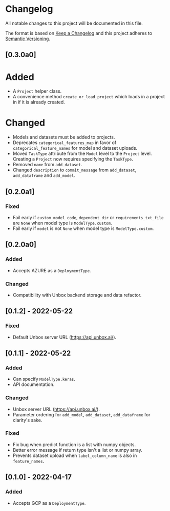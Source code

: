 # Changelog

All notable changes to this project will be documented in this file.

The format is based on [Keep a Changelog](http://keepachangelog.com/en/1.0.0/)
and this project adheres to [Semantic Versioning](http://semver.org/spec/v2.0.0.html).

## [0.3.0a0]

# Added

* A `Project` helper class.
* A convenience method `create_or_load_project` which loads in a project in if it is already created.

# Changed

* Models and datasets must be added to projects.
* Deprecates `categorical_features_map` in favor of `categorical_feature_names` for model and dataset uploads.
* Moved `TaskType` attribute from the `Model` level to the `Project` level. Creating a `Project` now requires specifying the `TaskType`.
* Removed `name` from `add_dataset`.
* Changed `description` to `commit_message` from `add_dataset`, `add_dataframe` and `add_model`.

## [0.2.0a1]

### Fixed

* Fail early if `custom_model_code`, `dependent_dir` or `requirements_txt_file` are `None` when model type is `ModelType.custom`.
* Fail early if `model` is not `None` when model type is `ModelType.custom`.

## [0.2.0a0]

### Added

* Accepts AZURE as a `DeploymentType`.

### Changed

* Compatibility with Unbox backend storage and data refactor.

## [0.1.2] - 2022-05-22

### Fixed

* Default Unbox server URL (<https://api.unbox.ai/>).

## [0.1.1] - 2022-05-22

### Added

* Can specify `ModelType.keras`.
* API documentation.

### Changed

* Unbox server URL (<https://api.unbox.ai/>).
* Parameter ordering for `add_model`, `add_dataset`, `add_dataframe` for clarity's sake.

### Fixed

* Fix bug when predict function is a list with numpy objects.
* Better error message if return type isn't a list or numpy array.
* Prevents dataset upload when `label_column_name` is also in `feature_names`.

## [0.1.0] - 2022-04-17

### Added

* Accepts GCP as a `DeploymentType`.
